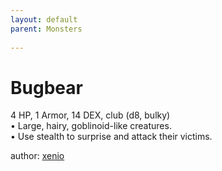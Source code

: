 ```yaml
---
layout: default
parent: Monsters
  
---
```

# Bugbear
4 HP, 1 Armor, 14 DEX, club (d8, bulky)  
• Large, hairy, goblinoid-like creatures.  
• Use stealth to surprise and attack their victims.  





author: [xenio](https://xenioinabottle.blogspot.com/2021/02/classic-monsters-for-cairnito-part-1.html)
